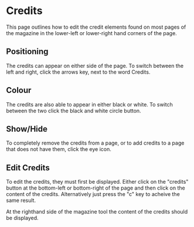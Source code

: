 # Credits

This page outlines how to edit the credit elements found on most pages of the magazine in the lower-left or lower-right hand corners of the page.

## Positioning
<!-- [[TOC]] -->
The credits can appear on either side of the page. To switch between the left and right, click the arrows key, next to the word Credits.

## Colour

The credits are also able to appear in either black or white. To switch between the two click the black and white circle button. 

## Show/Hide

To completely remove the credits from a page, or to add credits to a page that does not have them, click the eye icon.

## Edit Credits

To edit the credits, they must first be displayed. Either click on the "credits" button at the bottom-left or bottom-right of the page and then click on the content of the credits. Alternatively just press the "c" key to acheive the same result.

At the righthand side of the magazine tool the content of the credits should be displayed.